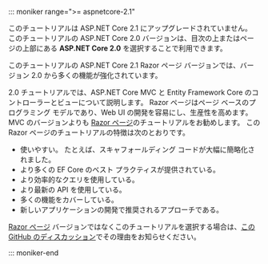 ::: moniker range=">= aspnetcore-2.1"

このチュートリアルは ASP.NET Core 2.1 にアップグレードされていません。 このチュートリアルの ASP.NET Core 2.0 バージョンは、目次の上またはページの上部にある **ASP.NET Core 2.0** を選択することで利用できます。

このチュートリアルの ASP.NET Core 2.1 Razor ページ バージョンでは、バージョン 2.0 から多くの機能が強化されています。

2.0 チュートリアルでは、ASP.NET Core MVC と Entity Framework Core のコントローラーとビューについて説明します。 Razor ページはページ ベースのプログラミング モデルであり、Web UI の開発を容易にし、生産性を高めます。 MVC のバージョンよりも [Razor ページ](xref:data/ef-rp/intro)のチュートリアルをお勧めします。 この Razor ページのチュートリアルの特徴は次のとおりです。

* 使いやすい。 たとえば、スキャフォールディング コードが大幅に簡略化されました。
* より多くの EF Core のベスト プラクティスが提供されている。
* より効率的なクエリを使用している。
* より最新の API を使用している。
* 多くの機能をカバーしている。
* 新しいアプリケーションの開発で推奨されるアプローチである。

[Razor ページ](xref:data/ef-rp/intro) バージョンではなくこのチュートリアルを選択する場合は、[この GitHub のディスカッション](https://github.com/aspnet/Docs/issues/6146)でその理由をお知らせください。

::: moniker-end
